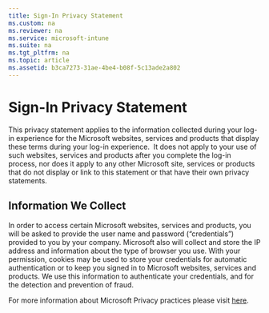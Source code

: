 ```yaml
---
title: Sign-In Privacy Statement
ms.custom: na
ms.reviewer: na
ms.service: microsoft-intune
ms.suite: na
ms.tgt_pltfrm: na
ms.topic: article
ms.assetid: b3ca7273-31ae-4be4-b08f-5c13ade2a802
---
```

# Sign-In Privacy Statement
This privacy statement applies to the information collected during your log-in experience for the Microsoft websites, services and products that display these terms during your log-in experience.  It does not apply to your use of such websites, services and products after you complete the log-in process, nor does it apply to any other Microsoft site, services or products that do not display or link to this statement or that have their own privacy statements.

## Information We Collect
In order to access certain Microsoft websites, services and products, you will be asked to provide the user name and password (“credentials”) provided to you by your company.  Microsoft also will collect and store the IP address and information about the type of browser you use. With your permission, cookies may be used to store your credentials for automatic authentication or to keep you signed in to Microsoft websites, services and products.  We use this information to authenticate your credentials, and for the detection and prevention of fraud.

For more information about Microsoft Privacy practices please visit [here](http://go.microsoft.com/fwlink/?LinkID=260845).

